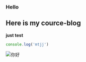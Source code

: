 ### Hello
## Here is my cource-blog

**just test**

```javascript
console.log('mtjj')
```

![你好](https://encrypted-tbn0.gstatic.com/images?q=tbn%3AANd9GcRobrgyHbIWX5NdhaXvjkU7kds1JfU-xPvXTg&usqp=CAU)
